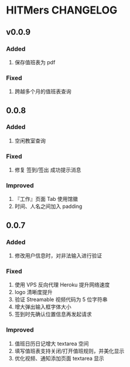 # HITMers CHANGELOG

## v0.0.9

### Added

1. 保存值班表为 pdf

### Fixed

1. 跨越多个月的值班表查询

## 0.0.8

### Added

1. 空闲教室查询

### Fixed

1. 修复 签到/签出 成功提示消息

### Improved

1. 『工作』页面 Tab 使用馆徽
2. 时间、人名之间加入 padding

## 0.0.7

### Added

1. 修改用户信息时，对非法输入进行验证

### Fixed

1. 使用 VPS 反向代理 Heroku 提升网络速度
2. logo 清晰度提升
3. 验证 Streamable 视频代码为 5 位字符串
4. 增大弹出输入框字体大小
5. 签到时先确认位置信息再发起请求

### Improved

1. 值班日历日记增大 textarea 空间
2. 填写值班表支持关闭/打开值班规则，并美化显示
3. 优化视频、通知添加页面 textarea 显示